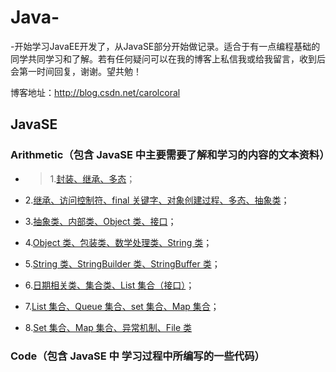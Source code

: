 # Java-
-开始学习JavaEE开发了，从JavaSE部分开始做记录。适合于有一点编程基础的同学共同学习和了解。若有任何疑问可以在我的博客上私信我或给我留言，收到后会第一时间回复，谢谢。望共勉！

博客地址：http://blog.csdn.net/carolcoral

## JavaSE

### Arithmetic（包含 JavaSE 中主要需要了解和学习的内容的文本资料）

* > 1.[封装、继承、多态](https://github.com/carolcoral/JavaLearn/blob/master/JavaSE/Arithmetic/Day09—封装、继承、多态.java)；  

* 2.[继承、访问控制符、final 关键字、对象创建过程、多态、抽象类](https://github.com/carolcoral/JavaLearn/blob/master/JavaSE/Arithmetic/Day10—继承、访问控制符、final关键字、对象创建过程、多态、抽象类.java)；  

* 3.[抽象类、内部类、Object 类、接口](https://github.com/carolcoral/JavaLearn/blob/master/JavaSE/Arithmetic/Day11—抽象类、接口、内部类、Object类.java)；   

* 4.[Object 类、包装类、数学处理类、String 类](https://github.com/carolcoral/JavaLearn/blob/master/JavaSE/Arithmetic/Day12—Object类、包装类、数学处理类、String类.java)；  

* 5.[String 类、StringBuilder 类、StringBuffer 类](https://github.com/carolcoral/JavaLearn/blob/master/JavaSE/Arithmetic/Day13—String类、StringBuilder类、StringBuffer类.java)； 

* 6.[日期相关类、集合类、List 集合（接口）](https://github.com/carolcoral/JavaLearn/blob/master/JavaSE/Arithmetic/Day14—日期相关类、集合类、List集合（接口）.java)； 

* 7.[List 集合、Queue 集合、set 集合、Map 集合](https://github.com/carolcoral/JavaLearn/blob/master/JavaSE/Arithmetic/Day15—List集合、Queue集合、set集合.java)； 

* 8.[Set 集合、Map 集合、异常机制、File 类](https://github.com/carolcoral/JavaLearn/blob/master/JavaSE/Arithmetic/Day16—Set集合、Map集合、异常处理、File类.java)

### Code（包含 JavaSE 中 学习过程中所编写的一些代码）
